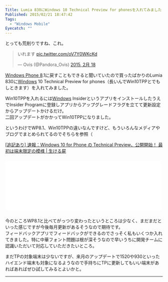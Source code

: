 ```yaml
---
Title: Lumia 830にWindows 10 Technical Preview for phonesを入れてみました
Published: 2015/02/21 18:47:42
Tags:
  - "Windows Mobile"
Eyecatch: ""
---
```

<p>とっても荒削りですね、これ。</p>

<p><blockquote class="twitter-tweet" lang="ja"><p>いれます <a href="http://t.co/oV7Y0WKcKd">pic.twitter.com/oV7Y0WKcKd</a></p>&mdash; Ovis (@Pandora_Ovis) <a href="https://twitter.com/Pandora_Ovis/status/568015710833606656">2015, 2月 18</a></blockquote><script async src="//platform.twitter.com/widgets.js" charset="utf-8"></script></p>

<p><a class="keyword" href="http://d.hatena.ne.jp/keyword/Windows%20Phone%208">Windows Phone 8</a>.1に戻すこともできると聞いていたので買ったばかりのLumia 830に<a class="keyword" href="http://d.hatena.ne.jp/keyword/Windows">Windows</a> 10 Technical Preview for phones（長いんでWin10TPPとでもしときます）を入れてみました。</p>

<p>Win10TPPを入れるには<a class="keyword" href="http://d.hatena.ne.jp/keyword/Windows">Windows</a> InsiderというアプリをインストールしたうえでInsider Programに登録しアプリからアップグレードフラグを立てて更新設定からアップデートかけるだけ。<br/>
二回アップデートがかかってWin10TPPになりました。</p>

<p>というわけでWP8.1、Win10TPPの違いなんですけど、もういろんなメディアやブログでまとめられてるのでそちらを参照（</p>

<p><a href="https://od10z.wordpress.com/2015/02/13/%E9%80%9F%E5%A0%B1windows-10-for-phone-%E3%81%AE-technical-preview%E3%80%81%E5%85%AC%E9%96%8B%E9%96%8B%E5%A7%8B%EF%BC%81%E3%80%80%E6%9C%80%E5%88%9D%E3%81%AF%E7%AB%AF%E6%9C%AB%E9%99%90%E5%AE%9A/">[&#x8FFD;&#x8A18;&#x3042;&#x308A;] &#x901F;&#x5831;&#xFF1A;Windows 10 for Phone &#x306E; Technical Preview&#x3001;&#x516C;&#x958B;&#x958B;&#x59CB;&#xFF01; &#x6700;&#x521D;&#x306F;&#x7AEF;&#x672B;&#x9650;&#x5B9A;&#x306E;&#x6A21;&#x69D8; | &#x751F;&#x3051;&#x308B;&#x5C4D;</a></p>

<p><iframe src="//hatenablog-parts.com/embed?url=http%3A%2F%2Fcloud.watch.impress.co.jp%2Fdocs%2Fspecial%2F20150220_689204.html" title="【特別企画】Windows 10 Technical Preview for Phonesファーストインプレッション - クラウド Watch" class="embed-card embed-webcard" scrolling="no" frameborder="0" style="width: 100%; height: 155px; max-width: 500px; margin: 10px 0px;"><a href="http://cloud.watch.impress.co.jp/docs/special/20150220_689204.html">【特別企画】Windows 10 Technical Preview for Phonesファーストインプレッション - クラウド Watch</a></iframe></p>

<p>今のところWP8.1と比べてがっつり変わったというところは少なく、まだまだといった感じですが今後毎月更新があるそうなので期待です。<br/>
フィードバックアプリでフィードバックができるのでさっそく私もいくつか入れてきました。特に中華フォント問題は根が深そうなので早いうちに開発チームに認識いただいて対応していただきたいところ。</p>

<p>まだTPの対象端末は少ないですが、来月のアップデートで1520や930といったハイエンド端末も対象になるようなので手持ちにTPに更新してもいい端末があればあればぜひ試してみるとよいかと。</p>

***